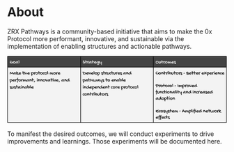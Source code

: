 # About
ZRX Pathways is a community-based initiative that aims to make the 0x Protocol more performant, innovative, and sustainable via the implementation of enabling structures and actionable pathways. 

![ZRX Path mission](https://github.com/ZRX-Pathways/.github/blob/main/assets/zrx-path-mission.png?raw=true)


To manifest the desired outcomes, we will conduct experiments to drive improvements and learnings. Those experiments will be documented here. 
